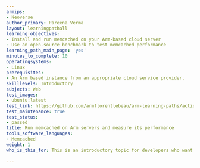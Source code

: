 ```yaml
---
armips:
- Neoverse
author_primary: Pareena Verma
layout: learningpathall
learning_objectives:
- Install and run memcached on your Arm-based cloud server
- Use an open-source benchmark to test memcached performance
learning_path_main_page: 'yes'
minutes_to_complete: 10
operatingsystems:
- Linux
prerequisites:
- An Arm based instance from an appropriate cloud service provider.
skilllevels: Introductory
subjects: Web
test_images:
- ubuntu:latest
test_link: https://github.com/armflorentlebeau/arm-learning-paths/actions/runs/4312122327
test_maintenance: true
test_status:
- passed
title: Run memcached on Arm servers and measure its performance
tools_software_languages:
- Memcached
weight: 1
who_is_this_for: This is an introductory topic for developers who want to use memcached as their in-memory key-value store.

---
```

